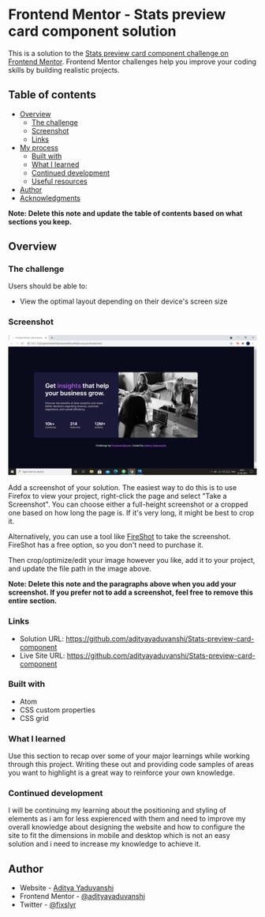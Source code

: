 # Frontend Mentor - Stats preview card component solution

This is a solution to the [Stats preview card component challenge on Frontend Mentor](https://www.frontendmentor.io/challenges/stats-preview-card-component-8JqbgoU62). Frontend Mentor challenges help you improve your coding skills by building realistic projects.

## Table of contents

- [Overview](#overview)
  - [The challenge](#the-challenge)
  - [Screenshot](#screenshot)
  - [Links](#links)
- [My process](#my-process)
  - [Built with](#built-with)
  - [What I learned](#what-i-learned)
  - [Continued development](#continued-development)
  - [Useful resources](#useful-resources)
- [Author](#author)
- [Acknowledgments](#acknowledgments)

**Note: Delete this note and update the table of contents based on what sections you keep.**

## Overview

### The challenge

Users should be able to:

- View the optimal layout depending on their device's screen size

### Screenshot

![](images/screenshot.PNG)

Add a screenshot of your solution. The easiest way to do this is to use Firefox to view your project, right-click the page and select "Take a Screenshot". You can choose either a full-height screenshot or a cropped one based on how long the page is. If it's very long, it might be best to crop it.

Alternatively, you can use a tool like [FireShot](https://getfireshot.com/) to take the screenshot. FireShot has a free option, so you don't need to purchase it.

Then crop/optimize/edit your image however you like, add it to your project, and update the file path in the image above.

**Note: Delete this note and the paragraphs above when you add your screenshot. If you prefer not to add a screenshot, feel free to remove this entire section.**

### Links

- Solution URL: https://github.com/adityayaduvanshi/Stats-preview-card-component
- Live Site URL: https://github.com/adityayaduvanshi/Stats-preview-card-component



### Built with

- Atom
- CSS custom properties
- CSS grid



### What I learned

Use this section to recap over some of your major learnings while working through this project. Writing these out and providing code samples of areas you want to highlight is a great way to reinforce your own knowledge.



### Continued development

I will be continuing my learning about the positioning and styling of elements as i am for less expierenced with them and need to improve my overall knowledge about designing the website and how to configure the site to fit the dimensions in mobile and desktop which is not an easy solution and i need to increase my knowledge to achieve it.




## Author

- Website - [Aditya Yaduvanshi ](https://adityayaduvanshi.github.io/mycsssite/)
- Frontend Mentor - [@adityayaduvanshi](https://www.frontendmentor.io/profile/adityayaduvanshi)
- Twitter - [@fixslyr](https://twitter.com/fixslyr)
